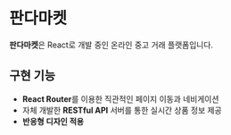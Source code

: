 # 판다마켓

**판다마켓**은 React로 개발 중인 온라인 중고 거래 플랫폼입니다.

## 구현 기능

- **React Router**를 이용한 직관적인 페이지 이동과 네비게이션
- 자체 개발한 **RESTful API** 서버를 통한 실시간 상품 정보 제공
- **반응형 디자인 적용**
